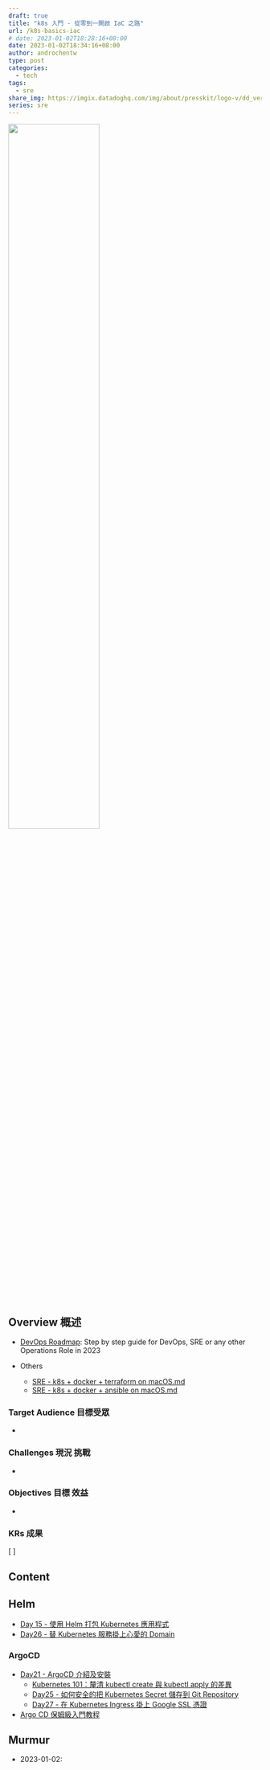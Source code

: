 ```yaml
---
draft: true
title: "k8s 入門 - 從零到一開啟 IaC 之路"
url: /k8s-basics-iac
# date: 2023-01-02T18:28:16+08:00
date: 2023-01-02T18:34:16+08:00
author: androchentw
type: post
categories:
  - tech
tags: 
  - sre
share_img: https://imgix.datadoghq.com/img/about/presskit/logo-v/dd_vertical_purple.png?auto=format&fit=max&w=698&dpr=2
series: sre
---
```


<img style="width:60%;" src="https://imgix.datadoghq.com/img/about/presskit/logo-v/dd_vertical_purple.png?auto=format&fit=max&w=698&dpr=2">

## Overview 概述

* [DevOps Roadmap](https://roadmap.sh/devops): Step by step guide for DevOps, SRE or any other Operations Role in 2023

* Others
  * [SRE - k8s + docker + terraform on macOS.md](https://gist.github.com/androchentw/c0a674bd1c177e69a2aeb1778fdf8a61)
  * [SRE - k8s + docker + ansible on macOS.md](https://gist.github.com/androchentw/d8ab6a1935c970b586177a984e45f622)



### Target Audience 目標受眾

*

### Challenges 現況 挑戰

*

### Objectives 目標 效益

*

### KRs 成果

[ ]

## Content

## Helm

* [Day 15 - 使用 Helm 打包 Kubernetes 應用程式](https://ithelp.ithome.com.tw/articles/10264037)
* [Day26 - 替 Kubernetes 服務掛上心愛的 Domain](https://ithelp.ithome.com.tw/articles/10272173)

### ArgoCD

* [Day21 - ArgoCD 介紹及安裝](https://ithelp.ithome.com.tw/articles/10268662)
  * [Kubernetes 101：釐清 kubectl create 與 kubectl apply 的差異](https://blog.miniasp.com/post/2022/10/24/Kubernetes-101-diff-between-kubectl-create-and-kubectl-apply)
  * [Day25 - 如何安全的把 Kubernetes Secret 儲存到 Git Repository](https://ithelp.ithome.com.tw/articles/10271876)
  * [Day27 - 在 Kubernetes Ingress 掛上 Google SSL 憑證](https://ithelp.ithome.com.tw/articles/10272737)
* [Argo CD 保姆級入門教程](https://www.readfog.com/a/1676342497667813376)

## Murmur

* 2023-01-02:
